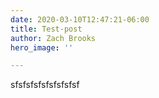 ```yaml
---
date: 2020-03-10T12:47:21-06:00
title: Test-post
author: Zach Brooks
hero_image: ''

---
```

sfsfsfsfsfsfsfsfsf